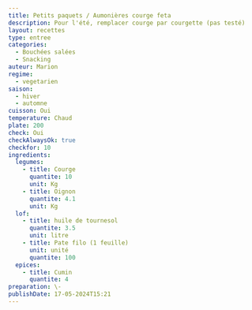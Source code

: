 ```yaml
---
title: Petits paquets / Aumonières courge feta
description: Pour l'été, remplacer courge par courgette (pas testé)
layout: recettes
type: entree
categories:
  - Bouchées salées
  - Snacking
auteur: Marion
regime:
  - vegetarien
saison:
  - hiver
  - automne
cuisson: Oui
temperature: Chaud
plate: 200
check: Oui
checkAlwaysOk: true
checkfor: 10
ingredients:
  legumes:
    - title: Courge
      quantite: 10
      unit: Kg
    - title: Oignon
      quantite: 4.1
      unit: Kg
  lof:
    - title: huile de tournesol
      quantite: 3.5
      unit: litre
    - title: Pate filo (1 feuille)
      unit: unité
      quantite: 100
  epices:
    - title: Cumin
      quantite: 4
preparation: \-
publishDate: 17-05-2024T15:21
---
```

